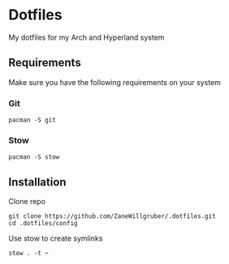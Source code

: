 # Dotfiles

My dotfiles for my Arch and Hyperland system

## Requirements

Make sure you have the following requirements on your system

### Git
```
pacman -S git
```

### Stow
```
pacman -S stow
```

## Installation
Clone repo

```
git clone https://github.com/ZaneWillgruber/.dotfiles.git
cd .dotfiles/config
```

Use stow to create symlinks
```
stow . -t ~
```
